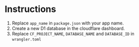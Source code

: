 # Instructions

1. Replace `app_name` in `package.json` with your app name.
2. Create a new D1 database in the cloudflare dashboard.
3. Replace `CF_PROJECT_NAME`, `DATABASE_NAME` and `DATABASE_ID` in `wrangler.toml`
